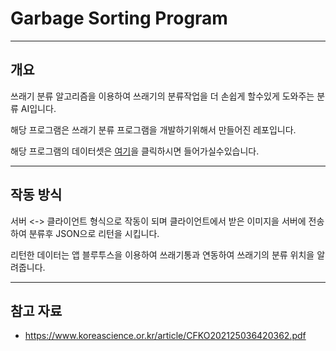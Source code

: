 # Garbage Sorting Program

---

## 개요

쓰래기 분류 알고리즘을 이용하여 쓰래기의 분류작업을 더 손쉽게 할수있게 도와주는 분류 AI입니다.

해당 프로그램은 쓰래기 분류 프로그램을 개발하기위해서 만들어진 레포입니다.

해당 프로그램의 데이터셋은 [여기](https://aihub.or.kr/node/27708)을 클릭하시면 들어가실수있습니다.

---

## 작동 방식

서버 <-> 클라이언트 형식으로 작동이 되며 클라이언트에서 받은 이미지을 서버에 전송하여 분류후 JSON으로 리턴을 시킵니다.

리턴한 데이터는 앱 블루투스을 이용하여 쓰래기통과 연동하여 쓰래기의 분류 위치을 알려줍니다.

---

## 참고 자료

- https://www.koreascience.or.kr/article/CFKO202125036420362.pdf
